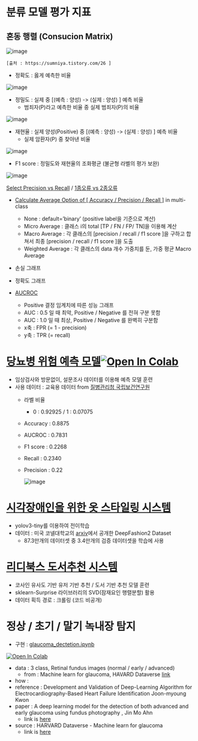 <proeject list>

# 분류 모델 평가 지표  
  
  ## 혼동 행렬 (Consucion Matrix)
  
  ![image](https://user-images.githubusercontent.com/90205987/147517541-06115069-a112-4fd1-8a98-b27650e6bd51.png)

  
    [출처 : https://sumniya.tistory.com/26 ] 
  
  
  
  - 정확도 : 옳게 예측한 비율
  
  ![image](https://user-images.githubusercontent.com/90205987/147515859-d907a5b9-3895-481c-aebd-1974b02204e5.png)

  
  - 정밀도 : 실제 중 [(예측 : 양성) -> (실제 : 양성) ] 예측 비율
    - 범죄자(P)라고 예측한 비율 중 실제 범죄자(P)의 비율

  
  ![image](https://user-images.githubusercontent.com/90205987/147515826-a0cef040-97c9-4fd0-be46-3df552f077a2.png)

  
  - 재현율 : 실제 양성(Positive) 중  [(예측 : 양성) -> (실제 : 양성) ] 예측 비율
    - 실제 암환자(P) 중 찾아낸 비율
  
  ![image](https://user-images.githubusercontent.com/90205987/147515828-e5b5216c-79de-4830-b2fe-a6aeb9358721.png)
 
  - F1 score : 정밀도와 재현율의 조화평균 (불균형 라벨의 평가 보완)
  
  ![image](https://user-images.githubusercontent.com/90205987/147515835-439fc4a7-075d-44f8-8477-ce124718e9d5.png)

  [Select Precision vs Recall](https://sumniya.tistory.com/26) /
  [1종오류 vs 2종오류](https://blog.naver.com/PostView.naver?blogId=parksehoon1971&logNo=221611771475&parentCategoryNo=&categoryNo=&viewDate=&isShowPopularPosts=false&from=postView)
   
  
  - [Calculate Average Option of [ Accuracy / Precision / Recall ]](https://rython.tistory.com/14) in multi-class
    - None : default=’binary’ (positive label을 기준으로 계산)
    - Micro Average : 클래스 i의  total [TP / FN / FP/ TN]을 이용해 계산
    - Macro Average : 각 클래스의 [precision / recall / f1 score ]을 구하고 합쳐서 최종 [precision / recall / f1 score ]을 도출
    - Weighted Average : 각 클래스의 data 개수 가중치를 둔, 가중 평균 Macro Average
    
  
  - 손실  그래프
  - 정확도 그래프
  - [AUCROC](https://bioinformaticsandme.tistory.com/328)
    - Positive 결정 임계치에 따른 성능 그래프
    - AUC : 0.5 일 때 최악, Positive / Negative 를 전혀 구분 못함
    - AUC : 1.0 일 때 최상, Positive / Negative 를 완벽히 구분함
    - x축 : FPR (= 1 - precision)
    - y축 : TPR  (= recall)
   
  
  

# [당뇨병 위험 예측 모델](https://github.com/Tieck-IT/proeject/tree/master/PredictDiabetes)[![Open In Colab](https://colab.research.google.com/assets/colab-badge.svg)](https://colab.research.google.com/github/Tieck-IT/proeject/blob/master/PredictDiabetes/SimpleModel.ipynb)
  
  
  
  - 임상검사와 방문없이, 설문조사 데이터를 이용해 예측 모델 훈련
  - 사용 데이터 : 교육용 데이터 from [질병관리청 국립보건연구원](https://www.kdca.go.kr/contents.es?mid=a40504070100)
    - 라벨 비율
      - 0  :  0.92925 / 1  :  0.07075
    - Accuracy : 0.8875
    - AUCROC : 0.7831
    - F1 score : 0.2268
    - Recall : 0.2340
    - Precision : 0.22
  
      ![image](https://user-images.githubusercontent.com/90205987/147515793-c54ecf7d-d6cb-4aaa-a669-0d03f9b62411.png)

  
# [시각장애인을 위한 옷 스타일링 시스템](https://github.com/Tieck-IT/proeject/blob/master/ClothStyling4Blind/MyStyling4Blind.ipynb)
  - yolov3-tiny를 이용하여 전이학습
  - 데이터 : 미국 코넬대학교의 [arxiv](https://github.com/switchablenorms/DeepFashion2)에서 공개한 DeepFashion2 Dataset
    - 87.3만개의 데이터셋 중 3.4만개의 검증 데이터셋을 학습에 사용

# [리디북스 도서추천 시스템](https://github.com/Tieck-IT/proeject/blob/master/Ridi_recommender_system/content_system.ipynb)
  - 코사인 유사도 기반 유저 기반 추천 / 도서 기반 추천 모델 훈련
  - sklearn-Surprise 라이브러리의 SVD(잠재요인 행렬분할) 활용
  - 데이터 획득 경로 : 크롤링 (코드 비공개)


  # 정상 / 초기 / 말기 녹내장 탐지
- 구현 : [glaucoma_dectetion.ipynb](https://github.com/Tieck-IT/Study/blob/main/paper/glaucoma_dectetion.ipynb)

[![Open In Colab](https://colab.research.google.com/assets/colab-badge.svg)](https://colab.research.google.com/github/Tieck-IT/Study/blob/main/paper/glaucoma_dectetion.ipynb)
  
  - data : 3 class, Retinal fundus images (normal / early / advanced)
    - from : Machine learn for glaucoma, HAVARD Dataverse [link](https://dataverse.harvard.edu/dataset.xhtml?persistentId=doi:10.7910/DVN/1YRRAC)
  - how : 
  - reference : Development and Validation of Deep-Learning Algorithm for Electrocardiography-Based Heart Failure Identification
Joon-myoung Kwon
- paper : A deep learning model for the detection of both advanced and early glaucoma using fundus photography , Jin Mo Ahn
  - link is [here](https://journals.plos.org/plosone/article?id=10.1371/journal.pone.0207982)
- source : HARVARD Dataverse - Machine learn for glaucoma
  - link is [here](https://dataverse.harvard.edu/dataset.xhtml?persistentId=doi:10.7910/DVN/1YRRAC)

